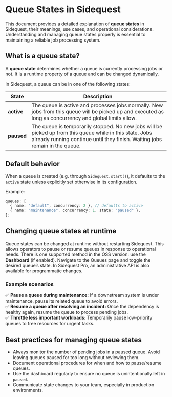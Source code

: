 # Queue States in Sidequest

This document provides a detailed explanation of **queue states** in Sidequest, their meanings, use cases, and operational considerations. Understanding and managing queue states properly is essential to maintaining a reliable job processing system.

## What is a queue state?

A **queue state** determines whether a queue is currently processing jobs or not. It is a runtime property of a queue and can be changed dynamically.

In Sidequest, a queue can be in one of the following states:

| State      | Description                                                                                                                                                                             |
| ---------- | --------------------------------------------------------------------------------------------------------------------------------------------------------------------------------------- |
| **active** | The queue is active and processes jobs normally. New jobs from this queue will be picked up and executed as long as concurrency and global limits allow.                                |
| **paused** | The queue is temporarily stopped. No new jobs will be picked up from this queue while in this state. Jobs already running continue until they finish. Waiting jobs remain in the queue. |

## Default behavior

When a queue is created (e.g. through `Sidequest.start()`), it defaults to the `active` state unless explicitly set otherwise in its configuration.

Example:

```ts
queues: [
  { name: "default", concurrency: 2 }, // defaults to active
  { name: "maintenance", concurrency: 1, state: "paused" },
];
```

## Changing queue states at runtime

Queue states can be changed at runtime without restarting Sidequest. This allows operators to pause or resume queues in response to operational needs. There is one supported method in the OSS version: use the **Dashboard** (if enabled). Navigate to the Queues page and toggle the desired queue’s state. In Sidequest Pro, an administrative API is also available for programmatic changes.

### Example scenarios

✅ **Pause a queue during maintenance:** If a downstream system is under maintenance, pause its related queue to avoid errors.\
✅ **Resume a queue after resolving an incident:** Once the dependency is healthy again, resume the queue to process pending jobs.\
✅ **Throttle less important workloads:** Temporarily pause low-priority queues to free resources for urgent tasks.

## Best practices for managing queue states

- Always monitor the number of pending jobs in a paused queue. Avoid leaving queues paused for too long without reviewing them.
- Document operational procedures for when and how to pause/resume queues.
- Use the dashboard regularly to ensure no queue is unintentionally left in `paused`.
- Communicate state changes to your team, especially in production environments.
